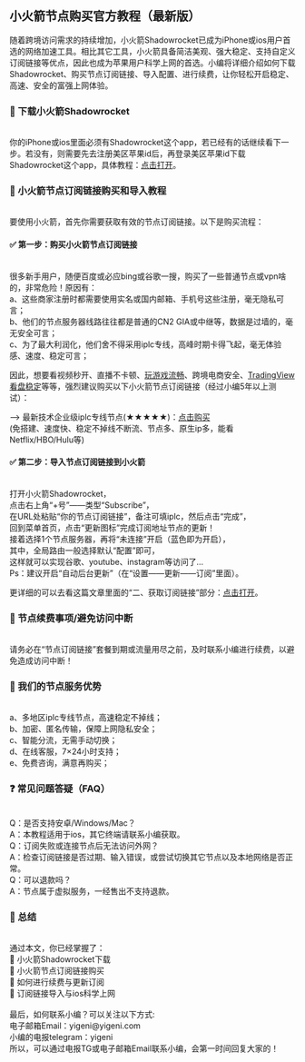 <!-- wp:heading {"level":5} -->
<h2>小火箭节点购买官方教程（最新版）</h2>
<!-- /wp:heading -->

随着跨境访问需求的持续增加，小火箭Shadowrocket已成为iPhone或ios用户首选的网络加速工具。相比其它工具，小火箭具备简洁美观、强大稳定、支持自定义订阅链接等优点，因此也成为苹果用户科学上网的首选。小编将详细介绍如何下载Shadowrocket、购买节点订阅链接、导入配置、进行续费，让你轻松开启稳定、高速、安全的富强上网体验。

<h3>📌 下载小火箭Shadowrocket</h3><br />
你的iPhone或ios里面必须有Shadowrocket这个app，若已经有的话继续看下一步。若没有，则需要先去注册美区苹果id后，再登录美区苹果id下载Shadowrocket这个app，具体教程：<a href="https://www.yigeni.com/how-to-quickly-sign-up-for-an-apple-id-in-the-us/" target="_blank" rel="noopener">点击打开</a>。

<h3>🛒 小火箭节点订阅链接购买和导入教程</h3><br />
要使用小火箭，首先你需要获取有效的节点订阅链接。以下是购买流程：

<h4>✅ 第一步：购买小火箭节点订阅链接</h4><br />
很多新手用户，随便百度或必应bing或谷歌一搜，购买了一些普通节点或vpn啥的，非常危险！原因有：<br />
a、这些商家注册时都需要使用实名或国内邮箱、手机号这些注册，毫无隐私可言；<br />
b、他们的节点服务器线路往往都是普通的CN2 GIA或中继等，数据是过墙的，毫无安全可言；<br />
c、为了最大利润化，他们舍不得采用iplc专线，高峰时期卡得飞起，毫无体验感、速度、稳定可言；

因此，想要看视频秒开、直播不卡顿、<a href="https://www.yigeni.com/open-source-game-accelerator-netch-tutorial/" target="_blank" rel="noopener">玩游戏流畅</a>、跨境电商安全、<a href="https://www.yigeni.com/tradingview-access-is-slow/" target="_blank" rel="noopener">TradingView看盘稳定</a>等等，强烈建议购买以下小火箭节点订阅链接（经过小编5年以上测试）：

–> 最新技术企业级iplc专线节点(★★★★★)：<a href="https://www.yigeni.com/iplc-dedicated-airport/" target="_blank" rel="noopener">点击购买</a><br />
(免搭建、速度快、稳定不掉线不断流、节点多、原生ip多，能看Netflix/HBO/Hulu等)

<h4>✅ 第二步：导入节点订阅链接到小火箭</h4><br />
打开小火箭Shadowrocket，<br />
点击右上角“+号”——类型“Subscribe”，<br />
在URL处粘贴“你的节点订阅链接”，备注可填iplc，然后点击“完成”，<br />
回到菜单首页，点击“更新图标”完成订阅地址节点的更新！<br />
接着选择1个节点服务器，再将“未连接”开启（蓝色即为开启），<br />
其中，全局路由一般选择默认“配置”即可，<br />
这样就可以实现谷歌、youtube、instagram等访问了…<br />
Ps：建议开启“自动后台更新”（在“设置——更新——订阅”里面）。

更详细的可以去看这篇文章里面的“二、获取订阅链接”部分：<a href="https://www.yigeni.com/shadowrocket-latest-tutorial/" target="_blank" rel="noopener">点击打开</a>。

<h3>🔄 节点续费事项/避免访问中断</h3><br />
请务必在“节点订阅链接”套餐到期或流量用尽之前，及时联系小编进行续费，以避免造成访问中断！

<h3>🚀 我们的节点服务优势</h3><br />
a、多地区iplc专线节点，高速稳定不掉线；<br />
b、加密、匿名传输，保障上网隐私安全；<br />
c、智能分流，无需手动切换；<br />
d、在线客服，7×24小时支持；<br />
e、免费咨询，满意再购买；

<h3>❓ 常见问题答疑（FAQ）</h3><br />
Q：是否支持安卓/Windows/Mac？<br />
A：本教程适用于ios，其它终端请联系小编获取。<br />
Q：订阅失败或连接节点后无法访问外网？<br />
A：检查订阅链接是否过期、输入错误，或尝试切换其它节点以及本地网络是否正常。<br />
Q：可以退款吗？<br />
A：节点属于虚拟服务，一经售出不支持退款。

<h3>📝 总结</h3><br />
通过本文，你已经掌握了：<br />
🎯 小火箭Shadowrocket下载<br />
🎯 小火箭节点订阅链接购买<br />
🎯 如何进行续费与更新订阅<br />
🎯 订阅链接导入与ios科学上网<br />
<br />
最后，如何联系小编？可以关注以下方式:<br />
电子邮箱Email：yigeni@yigeni.com<br />
小编的电报telegram：yigeni<br />
所以，可以通过电报TG或电子邮箱Email联系小编，会第一时间回复大家的！
